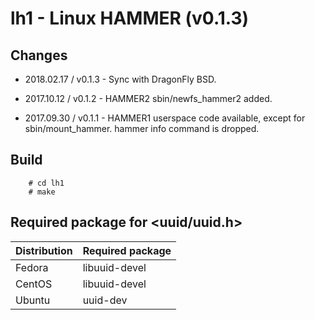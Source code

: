 lh1 - Linux HAMMER (v0.1.3)
===

## Changes

+ 2018.02.17 / v0.1.3 - Sync with DragonFly BSD.

+ 2017.10.12 / v0.1.2 - HAMMER2 sbin/newfs_hammer2 added.

+ 2017.09.30 / v0.1.1 - HAMMER1 userspace code available, except for sbin/mount_hammer. hammer info command is dropped.

## Build

        # cd lh1
        # make

## Required package for <uuid/uuid.h>

|Distribution            |Required package|
|:-----------------------|:---------------|
|Fedora                  |libuuid-devel   |
|CentOS                  |libuuid-devel   |
|Ubuntu                  |uuid-dev        |
